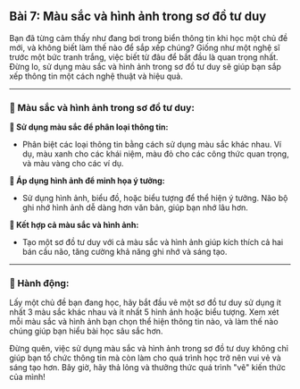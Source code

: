 ## Bài 7: Màu sắc và hình ảnh trong sơ đồ tư duy

Bạn đã từng cảm thấy như đang bơi trong biển thông tin khi học một chủ đề mới, và không biết làm thế nào để sắp xếp chúng? Giống như một nghệ sĩ trước một bức tranh trắng, việc biết từ đâu để bắt đầu là quan trọng nhất. Đừng lo, sử dụng màu sắc và hình ảnh trong sơ đồ tư duy sẽ giúp bạn sắp xếp thông tin một cách nghệ thuật và hiệu quả.

---

### 📌 Màu sắc và hình ảnh trong sơ đồ tư duy:

**🔹 Sử dụng màu sắc để phân loại thông tin:**
- Phân biệt các loại thông tin bằng cách sử dụng màu sắc khác nhau. Ví dụ, màu xanh cho các khái niệm, màu đỏ cho các công thức quan trọng, và màu vàng cho các ví dụ.

**🔹 Áp dụng hình ảnh để minh họa ý tưởng:**
- Sử dụng hình ảnh, biểu đồ, hoặc biểu tượng để thể hiện ý tưởng. Não bộ ghi nhớ hình ảnh dễ dàng hơn văn bản, giúp bạn nhớ lâu hơn.

**🔹 Kết hợp cả màu sắc và hình ảnh:**
- Tạo một sơ đồ tư duy với cả màu sắc và hình ảnh giúp kích thích cả hai bán cầu não, tăng cường khả năng ghi nhớ và sáng tạo.

---

### 🚀 Hành động:

Lấy một chủ đề bạn đang học, hãy bắt đầu vẽ một sơ đồ tư duy sử dụng ít nhất 3 màu sắc khác nhau và ít nhất 5 hình ảnh hoặc biểu tượng. Xem xét mỗi màu sắc và hình ảnh bạn chọn thể hiện thông tin nào, và làm thế nào chúng giúp bạn hiểu bài học sâu sắc hơn.

Đừng quên, việc sử dụng màu sắc và hình ảnh trong sơ đồ tư duy không chỉ giúp bạn tổ chức thông tin mà còn làm cho quá trình học trở nên vui vẻ và sáng tạo hơn. Bây giờ, hãy thả lỏng và thưởng thức quá trình "vẽ" kiến thức của mình!